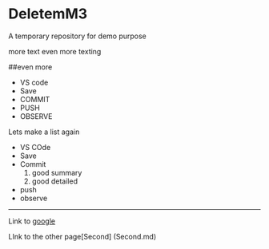 # DeletemM3
A temporary repository for demo purpose

more text
even more texting

##even more

* VS code 
* Save
* COMMIT
* PUSH
* OBSERVE

Lets make a list again
* VS COde 
* Save
* Commit
   1. good summary
   2. good detailed
* push 
* observe

------------
Link to [google](http://google.com)

LInk to the other page[Second] (Second.md)


